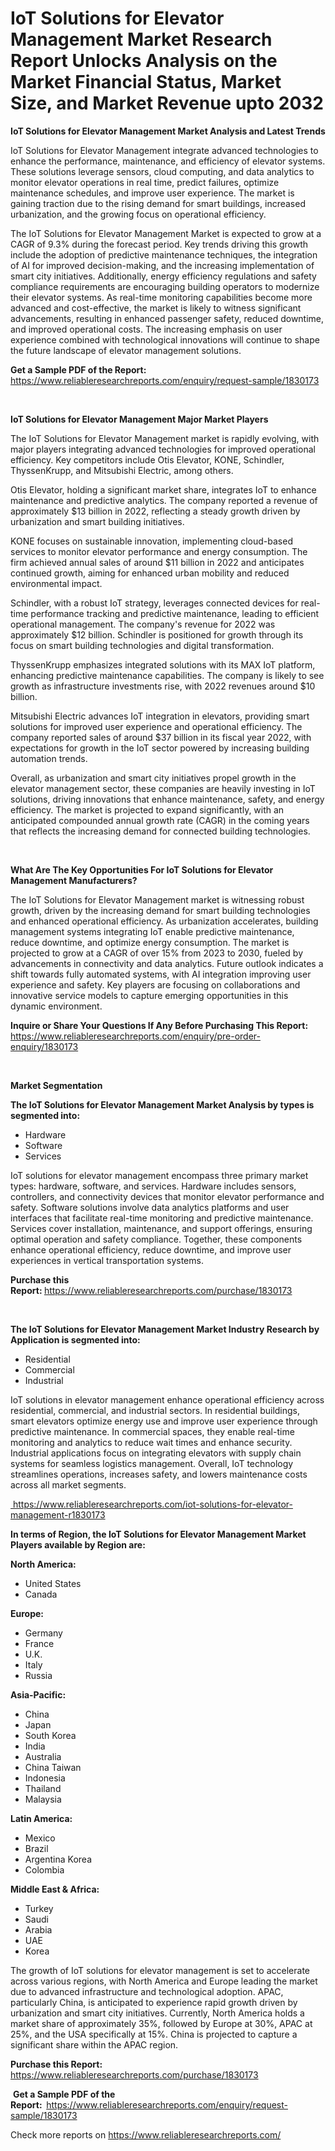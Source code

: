 <p><h1>IoT Solutions for Elevator Management Market Research Report Unlocks Analysis on the Market Financial Status, Market Size, and Market Revenue upto 2032</h1></p><p><strong>IoT Solutions for Elevator Management Market Analysis and Latest Trends</strong></p>
<p><p>IoT Solutions for Elevator Management integrate advanced technologies to enhance the performance, maintenance, and efficiency of elevator systems. These solutions leverage sensors, cloud computing, and data analytics to monitor elevator operations in real time, predict failures, optimize maintenance schedules, and improve user experience. The market is gaining traction due to the rising demand for smart buildings, increased urbanization, and the growing focus on operational efficiency.</p><p>The IoT Solutions for Elevator Management Market is expected to grow at a CAGR of 9.3% during the forecast period. Key trends driving this growth include the adoption of predictive maintenance techniques, the integration of AI for improved decision-making, and the increasing implementation of smart city initiatives. Additionally, energy efficiency regulations and safety compliance requirements are encouraging building operators to modernize their elevator systems. As real-time monitoring capabilities become more advanced and cost-effective, the market is likely to witness significant advancements, resulting in enhanced passenger safety, reduced downtime, and improved operational costs. The increasing emphasis on user experience combined with technological innovations will continue to shape the future landscape of elevator management solutions.</p></p>
<p><strong>Get a Sample PDF of the Report:&nbsp;</strong> <a href="https://www.reliableresearchreports.com/enquiry/request-sample/1830173?utm_campaign=2487&utm_medium=2&utm_source=Github&utm_content=ia&utm_term=11032025&utm_id=iot-solutions-for-elevator-management">https://www.reliableresearchreports.com/enquiry/request-sample/1830173</a></p>
<p>&nbsp;</p>
<p><strong>IoT Solutions for Elevator Management Major Market Players</strong></p>
<p><p>The IoT Solutions for Elevator Management market is rapidly evolving, with major players integrating advanced technologies for improved operational efficiency. Key competitors include Otis Elevator, KONE, Schindler, ThyssenKrupp, and Mitsubishi Electric, among others.</p><p>Otis Elevator, holding a significant market share, integrates IoT to enhance maintenance and predictive analytics. The company reported a revenue of approximately $13 billion in 2022, reflecting a steady growth driven by urbanization and smart building initiatives.</p><p>KONE focuses on sustainable innovation, implementing cloud-based services to monitor elevator performance and energy consumption. The firm achieved annual sales of around $11 billion in 2022 and anticipates continued growth, aiming for enhanced urban mobility and reduced environmental impact.</p><p>Schindler, with a robust IoT strategy, leverages connected devices for real-time performance tracking and predictive maintenance, leading to efficient operational management. The company's revenue for 2022 was approximately $12 billion. Schindler is positioned for growth through its focus on smart building technologies and digital transformation.</p><p>ThyssenKrupp emphasizes integrated solutions with its MAX IoT platform, enhancing predictive maintenance capabilities. The company is likely to see growth as infrastructure investments rise, with 2022 revenues around $10 billion.</p><p>Mitsubishi Electric advances IoT integration in elevators, providing smart solutions for improved user experience and operational efficiency. The company reported sales of around $37 billion in its fiscal year 2022, with expectations for growth in the IoT sector powered by increasing building automation trends.</p><p>Overall, as urbanization and smart city initiatives propel growth in the elevator management sector, these companies are heavily investing in IoT solutions, driving innovations that enhance maintenance, safety, and energy efficiency. The market is projected to expand significantly, with an anticipated compounded annual growth rate (CAGR) in the coming years that reflects the increasing demand for connected building technologies.</p></p>
<p>&nbsp;</p>
<p><strong>What Are The Key Opportunities For IoT Solutions for Elevator Management Manufacturers?</strong></p>
<p><p>The IoT Solutions for Elevator Management market is witnessing robust growth, driven by the increasing demand for smart building technologies and enhanced operational efficiency. As urbanization accelerates, building management systems integrating IoT enable predictive maintenance, reduce downtime, and optimize energy consumption. The market is projected to grow at a CAGR of over 15% from 2023 to 2030, fueled by advancements in connectivity and data analytics. Future outlook indicates a shift towards fully automated systems, with AI integration improving user experience and safety. Key players are focusing on collaborations and innovative service models to capture emerging opportunities in this dynamic environment.</p></p>
<p><strong>Inquire or Share Your Questions If Any Before Purchasing This Report:</strong> <a href="https://www.reliableresearchreports.com/enquiry/pre-order-enquiry/1830173?utm_campaign=2487&utm_medium=2&utm_source=Github&utm_content=ia&utm_term=11032025&utm_id=iot-solutions-for-elevator-management">https://www.reliableresearchreports.com/enquiry/pre-order-enquiry/1830173</a></p>
<p>&nbsp;</p>
<p><strong>Market Segmentation</strong></p>
<p><strong>The IoT Solutions for Elevator Management Market Analysis by types is segmented into:</strong></p>
<p><ul><li>Hardware</li><li>Software</li><li>Services</li></ul></p>
<p><p>IoT solutions for elevator management encompass three primary market types: hardware, software, and services. Hardware includes sensors, controllers, and connectivity devices that monitor elevator performance and safety. Software solutions involve data analytics platforms and user interfaces that facilitate real-time monitoring and predictive maintenance. Services cover installation, maintenance, and support offerings, ensuring optimal operation and safety compliance. Together, these components enhance operational efficiency, reduce downtime, and improve user experiences in vertical transportation systems.</p></p>
<p><strong>Purchase this Report:&nbsp;</strong><a href="https://www.reliableresearchreports.com/purchase/1830173?utm_campaign=2487&utm_medium=2&utm_source=Github&utm_content=ia&utm_term=11032025&utm_id=iot-solutions-for-elevator-management">https://www.reliableresearchreports.com/purchase/1830173</a></p>
<p>&nbsp;</p>
<p><strong>The IoT Solutions for Elevator Management Market Industry Research by Application is segmented into:</strong></p>
<p><ul><li>Residential</li><li>Commercial</li><li>Industrial</li></ul></p>
<p><p>IoT solutions in elevator management enhance operational efficiency across residential, commercial, and industrial sectors. In residential buildings, smart elevators optimize energy use and improve user experience through predictive maintenance. In commercial spaces, they enable real-time monitoring and analytics to reduce wait times and enhance security. Industrial applications focus on integrating elevators with supply chain systems for seamless logistics management. Overall, IoT technology streamlines operations, increases safety, and lowers maintenance costs across all market segments.</p></p>
<p><a href="https://www.reliableresearchreports.com/iot-solutions-for-elevator-management-r1830173?utm_campaign=2487&utm_medium=2&utm_source=Github&utm_content=ia&utm_term=11032025&utm_id=iot-solutions-for-elevator-management">&nbsp;https://www.reliableresearchreports.com/iot-solutions-for-elevator-management-r1830173</a></p>
<p><strong>In terms of Region, the IoT Solutions for Elevator Management Market Players available by Region are:</strong></p>
<p>
    <p> <strong> North America: </strong>
        <ul>
            <li>United States</li>
            <li>Canada</li>
        </ul>
        </p> 
    <p> <strong> Europe: </strong>
        <ul>
            <li>Germany</li>
            <li>France</li>
            <li>U.K.</li>
            <li>Italy</li>
            <li>Russia</li>
        </ul>
        </p> 
    <p> <strong> Asia-Pacific: </strong>
        <ul>
            <li>China</li>
            <li>Japan</li>
            <li>South Korea</li>
            <li>India</li>
            <li>Australia</li>
            <li>China Taiwan</li>
            <li>Indonesia</li>
            <li>Thailand</li>
            <li>Malaysia</li>
        </ul>
        </p> 
    <p> <strong> Latin America: </strong>
        <ul>
            <li>Mexico</li>
            <li>Brazil</li>
            <li>Argentina Korea</li>
            <li>Colombia</li>
        </ul>
        </p> 
    <p> <strong> Middle East & Africa: </strong>
        <ul>
            <li>Turkey</li>
            <li>Saudi</li>
            <li>Arabia</li>
            <li>UAE</li>
            <li>Korea</li>
        </ul>
    </p>
    </p>
<p><p>The growth of IoT solutions for elevator management is set to accelerate across various regions, with North America and Europe leading the market due to advanced infrastructure and technological adoption. APAC, particularly China, is anticipated to experience rapid growth driven by urbanization and smart city initiatives. Currently, North America holds a market share of approximately 35%, followed by Europe at 30%, APAC at 25%, and the USA specifically at 15%. China is projected to capture a significant share within the APAC region.</p></p>
<p><strong>Purchase this Report: </strong><a href="https://www.reliableresearchreports.com/purchase/1830173?utm_campaign=2487&utm_medium=2&utm_source=Github&utm_content=ia&utm_term=11032025&utm_id=iot-solutions-for-elevator-management">https://www.reliableresearchreports.com/purchase/1830173</a></p>
<p>&nbsp;<strong>Get a Sample PDF of the Report:&nbsp;&nbsp;</strong><a href="https://www.reliableresearchreports.com/enquiry/request-sample/1830173?utm_campaign=2487&utm_medium=2&utm_source=Github&utm_content=ia&utm_term=11032025&utm_id=iot-solutions-for-elevator-management">https://www.reliableresearchreports.com/enquiry/request-sample/1830173</a></p>
<p><strong></strong></p>
<p>Check more reports on <a href="https://www.reliableresearchreports.com/?utm_campaign=2487&utm_medium=2&utm_source=Github&utm_content=ia&utm_term=11032025&utm_id=iot-solutions-for-elevator-management">https://www.reliableresearchreports.com/</a></p>